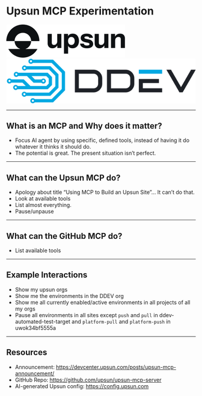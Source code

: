 # **Upsun MCP Experimentation**

<img src="images/upsun.svg" alt="UPSUN Logo" class="upsun-logo">
<img src="images/ddev-logo.svg" alt="DDEV Logo" class="ddev-logo">

---

## What is an MCP and Why does it matter?

- Focus AI agent by using specific, defined tools, instead of having it do whatever it thinks it should do.
- The potential is great. The present situation isn’t perfect.

---

## What can the Upsun MCP do?
- Apology about title “Using MCP to Build an Upsun Site”… It can’t do that.
- Look at available tools
- List almost everything. 
- Pause/unpause

---

## What can the GitHub MCP do?

- List available tools

---

## Example Interactions

- Show my upsun orgs
- Show me the environments in the DDEV org
- Show me all currently enabled/active environments in all projects of all my orgs
- Pause all environments in all sites except `push` and `pull` in ddev-automated-test-target and `platform-pull` and `platform-push` in uwok34bf5555a

---

## Resources

- Announcement: https://devcenter.upsun.com/posts/upsun-mcp-announcement/
- GitHub Repo: https://github.com/upsun/upsun-mcp-server
- AI-generated Upsun config: https://config.upsun.com

